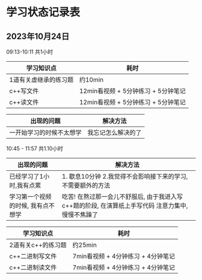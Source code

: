 # 学习状态记录表

## 2023年10月24日

09:13-10:11 共1小时

| 学习知识点       | 耗时                       |
|-------------|--------------------------|
| 1道有关虚继承的练习题 | 约10min                   |
| c++写文件      | 12min看视频 + 5分钟练习 + 5分钟笔记 |
| c++读文件      | 12min看视频 + 5分钟练习 + 5分钟笔记 |

| 出现的问题        | 解决方法      |
|--------------|-----------|
| 一开始学习的时候不太想学 | 我忘记怎么解决的了 |


10:45 - 11:57 共1.10小时

| 出现的问题              | 解决方法                                                    |
|--------------------|---------------------------------------------------------|
| 已经学习了1小时,我有点累      | 1. 歇息10分钟 2.我觉得不会影响接下来的学习, 不需要额外的方法                     |
| 学习第一个视频的时候, 我有点不想学 | 吃苦! 在熬过那一会儿不舒服后, 由于我进入写c++题的阶段, 在演算纸上手写代码 注意力集中, 慢慢不焦躁了 |


| 学习知识点       | 耗时                      |
|-------------|-------------------------|
| 2道有关c++的练习题 | 约25min                  |
| c++二进制写文件   | 7min看视频 + 4分钟练习 + 4分钟笔记 |
| c++二进制读文件   | 7min看视频 + 4分钟练习 + 4分钟笔记 |
